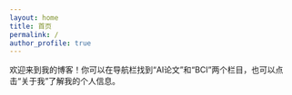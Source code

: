 ```yaml
---
layout: home
title: 首页
permalink: /
author_profile: true
---
```


欢迎来到我的博客！你可以在导航栏找到“AI论文”和“BCI”两个栏目，也可以点击“关于我”了解我的个人信息。
